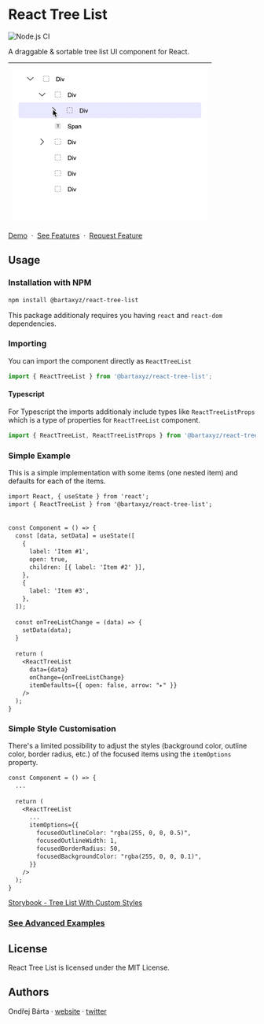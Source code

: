 # React Tree List

![Node.js CI](https://github.com/bartaxyz/react-tree-list/workflows/Node.js%20CI/badge.svg)

A draggable & sortable tree list UI component for React.

| <img src="assets/react-tree-list-showcase.gif" alt="React Tree List Component Showcase" width="400" height="318" /> |
| --- |

[Demo](https://bartaxyz.github.io/react-tree-list/) &nbsp;&middot;&nbsp; [See Features](https://github.com/bartaxyz/react-tree-list/projects) &nbsp;&middot;&nbsp; [Request Feature](https://github.com/bartaxyz/react-tree-list/issues)

## Usage

### Installation with NPM

```bash
npm install @bartaxyz/react-tree-list
```

This package additionaly requires you having `react` and `react-dom` dependencies.

### Importing

You can import the component directly as `ReactTreeList`

```js
import { ReactTreeList } from '@bartaxyz/react-tree-list';
```

#### Typescript

For Typescript the imports additionaly include types like `ReactTreeListProps` which is a type of properties for `ReactTreeList` component.

```ts
import { ReactTreeList, ReactTreeListProps } from '@bartaxyz/react-tree-list';
```


### Simple Example

This is a simple implementation with some items (one nested item) and defaults for each of the items.

```tsx
import React, { useState } from 'react';
import { ReactTreeList } from '@bartaxyz/react-tree-list';


const Component = () => {
  const [data, setData] = useState([
    {
      label: 'Item #1',
      open: true,
      children: [{ label: 'Item #2' }],
    },
    {
      label: 'Item #3',
    },
  ]);
  
  const onTreeListChange = (data) => {
    setData(data);
  }
  
  return (
    <ReactTreeList
      data={data}
      onChange={onTreeListChange}
      itemDefaults={{ open: false, arrow: "▸" }}
    />
  );
}
```

### Simple Style Customisation

There's a limited possibility to adjust the styles (background color, outline color, border radius, etc.) of the focused items using the `itemOptions` property.

```tsx
const Component = () => {
  ... 
  
  return (
    <ReactTreeList
      ...
      itemOptions={{
        focusedOutlineColor: "rgba(255, 0, 0, 0.5)",
        focusedOutlineWidth: 1,
        focusedBorderRadius: 50,
        focusedBackgroundColor: "rgba(255, 0, 0, 0.1)",
      }}
    />
  );
}
```

[Storybook - Tree List With Custom Styles](https://bartaxyz.github.io/react-tree-list/?path=/story/tree-list--with-custom-styles)

### [See Advanced Examples](https://bartaxyz.github.io/react-tree-list)

## License
React Tree List is licensed under the MIT License.

## Authors
Ondřej Bárta · [website](https://www.ondrejbarta.xyz) · [twitter](https://twitter.com/bartaxyz)
